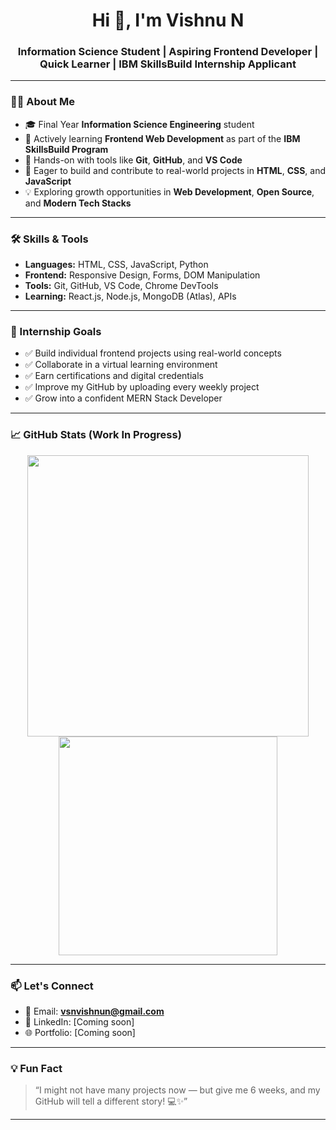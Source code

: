 <h1 align="center">Hi 👋, I'm Vishnu N</h1>
<h3 align="center">Information Science Student | Aspiring Frontend Developer | Quick Learner | IBM SkillsBuild Internship Applicant</h3>

---

### 🙋‍♂️ About Me

- 🎓 Final Year **Information Science Engineering** student  
- 🌱 Actively learning **Frontend Web Development** as part of the **IBM SkillsBuild Program**
- 🔧 Hands-on with tools like **Git**, **GitHub**, and **VS Code**
- 🚀 Eager to build and contribute to real-world projects in **HTML**, **CSS**, and **JavaScript**
- 💡 Exploring growth opportunities in **Web Development**, **Open Source**, and **Modern Tech Stacks**

---

### 🛠️ Skills & Tools

- **Languages:** HTML, CSS, JavaScript, Python  
- **Frontend:** Responsive Design, Forms, DOM Manipulation  
- **Tools:** Git, GitHub, VS Code, Chrome DevTools  
- **Learning:** React.js, Node.js, MongoDB (Atlas), APIs

---

### 🎯 Internship Goals

- ✅ Build individual frontend projects using real-world concepts  
- ✅ Collaborate in a virtual learning environment  
- ✅ Earn certifications and digital credentials  
- ✅ Improve my GitHub by uploading every weekly project  
- ✅ Grow into a confident MERN Stack Developer

---

### 📈 GitHub Stats (Work In Progress)

<p align="center">
  <img src="https://github-readme-stats.vercel.app/api?username=vishnundev&show_icons=true&theme=github_dark" width="450"/>
  <img src="https://github-readme-stats.vercel.app/api/top-langs/?username=vishnundev&layout=compact&theme=github_dark" width="350"/>
</p>

---

### 📫 Let's Connect

- 📧 Email: **vsnvishnun@gmail.com**
- 💼 LinkedIn: [Coming soon]
- 🌐 Portfolio: [Coming soon]

---

### 💡 Fun Fact

> “I might not have many projects now — but give me 6 weeks, and my GitHub will tell a different story! 💻✨”

---
